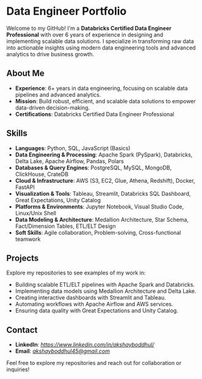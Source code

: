 # Data Engineer Portfolio

Welcome to my GitHub! I'm a **Databricks Certified Data Engineer Professional** with over 6 years of experience in designing and implementing scalable data solutions. I specialize in transforming raw data into actionable insights using modern data engineering tools and advanced analytics to drive business growth.

## About Me
- **Experience**: 6+ years in data engineering, focusing on scalable data pipelines and advanced analytics.
- **Mission**: Build robust, efficient, and scalable data solutions to empower data-driven decision-making.
- **Certifications**: Databricks Certified Data Engineer Professional

## Skills
- **Languages**: Python, SQL, JavaScript (Basics)
- **Data Engineering & Processing**: Apache Spark (PySpark), Databricks, Delta Lake, Apache Airflow, Pandas, Polars
- **Databases & Query Engines**: PostgreSQL, MySQL, MongoDB, ClickHouse, CrateDB
- **Cloud & Infrastructure**: AWS (S3, EC2, Glue, Athena, Redshift), Docker, FastAPI
- **Visualization & Tools**: Tableau, Streamlit, Databricks SQL Dashboard, Great Expectations, Unity Catalog
- **Platforms & Environments**: Jupyter Notebook, Visual Studio Code, Linux/Unix Shell
- **Data Modeling & Architecture**: Medallion Architecture, Star Schema, Fact/Dimension Tables, ETL/ELT Design
- **Soft Skills**: Agile collaboration, Problem-solving, Cross-functional teamwork

## Projects
Explore my repositories to see examples of my work in:
- Building scalable ETL/ELT pipelines with Apache Spark and Databricks.
- Implementing data models using Medallion Architecture and Delta Lake.
- Creating interactive dashboards with Streamlit and Tableau.
- Automating workflows with Apache Airflow and AWS services.
- Ensuring data quality with Great Expectations and Unity Catalog.

## Contact
- **LinkedIn**: *https://www.linkedin.com/in/akshayboddhul/*
- **Email**: *akshayboddhul45@gmail.com*

Feel free to explore my repositories and reach out for collaboration or inquiries!

<!---
akshayboddhul/akshayboddhul is a ✨ special ✨ repository because its `README.md` (this file) appears on your GitHub profile.
You can click the Preview link to take a look at your changes.
--->
